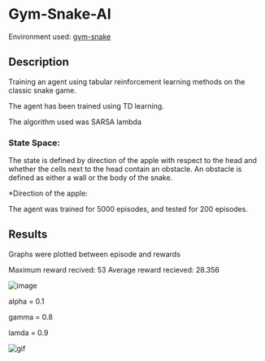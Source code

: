# Gym-Snake-AI

Environment used: [gym-snake](https://github.com/grantsrb/Gym-Snake)

## Description

Training an agent using tabular reinforcement learning methods on the classic snake game.

The agent has been trained using TD learning.

The algorithm used was SARSA lambda

### State Space:

The state is defined by direction of the apple with respect to the head and whether the cells next to the head contain an obstacle. An obstacle is defined as either a wall or the body of the snake.

*Direction of the apple:
 

The agent was trained for 5000 episodes, and tested for 200 episodes.

## Results

Graphs were plotted between episode and rewards

Maximum reward recived: 53
Average reward recieved: 28.356

![image](https://user-images.githubusercontent.com/88096518/136699180-639b4a14-1cd3-4cfd-a1b3-0e10c1b7c6ea.png)

alpha = 0.1

gamma = 0.8

lamda = 0.9

![gif](https://user-images.githubusercontent.com/88096518/136910303-fba4dc52-c58b-4003-aaa9-f5df3a1e873c.gif)


